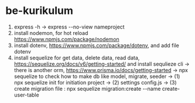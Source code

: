 ﻿# be-kurikulum

1. express -h -> express --no-view nameproject
2. install nodemon, for hot reload https://www.npmjs.com/package/nodemon
3. install dotenv, https://www.npmjs.com/package/dotenv, and add file dotenv
4. install sequelize for get data, delete data, read data, https://sequelize.org/docs/v6/getting-started/ and install sequlieze cli
   -> there is another orm, https://www.prisma.io/docs/getting-started
   -> npx sequelize to check how to make db like model, migrate, seeder
   -> (1) npx sequelize init for initiation project
   -> (2) settings config.js
   -> (3) create migration file : npx sequelize migration:create --name create-user-table
